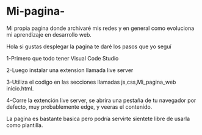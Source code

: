 # Mi-pagina-
Mi propia pagina donde archivaré mis redes y en general como evoluciona mi aprendizaje en desarrollo web.



Hola si gustas desplegar la pagina te daré los pasos que yo seguí

1-Primero que todo tener Visual Code Studio

2-Luego instalar una extension llamada live server 

3-Utiliza el codigo en las secciones llamadas js,css,Mi_pagina_web inicio.html.

4-Corre la extención live server, se abrira una pestaña de tu navegador por defecto, muy probablemente edge, y veeras el contenido.



  La pagina es bastante basica pero podría servirte sientete libre de usarla como plantilla.

